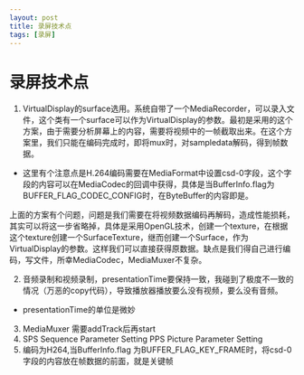 ```yaml
---
layout: post
title: 录屏技术点
tags: [录屏]
---
```

# 录屏技术点
1. VirtualDisplay的surface选用。系统自带了一个MediaRecorder，可以录入文件，这个类有一个surface可以作为VirtualDisplay的参数。最初是采用的这个方案，由于需要分析屏幕上的内容，需要将视频中的一帧截取出来。在这个方案里，我们只能在编码完成时，即将mux时，对sampledata解码，得到帧数据。
* 这里有个注意点是H.264编码需要在MediaFormat中设置csd-0字段，这个字段的内容可以在MediaCodec的回调中获得，具体是当BufferInfo.flag为BUFFER_FLAG_CODEC_CONFIG时，在ByteBuffer的内容即是。

上面的方案有个问题，问题是我们需要在将视频数据编码再解码，造成性能损耗，其实可以将这一步省略掉，具体是采用OpenGL技术，创建一个texture，在根据这个texture创建一个SurfaceTexture，继而创建一个Surface，作为VirtualDisplay的参数。这样我们可以直接获得原数据。缺点是我们得自己进行编码，写文件，所幸MediaCodec，MediaMuxer不复杂。

2. 音频录制和视频录制，presentationTime要保持一致，我碰到了极度不一致的情况（万恶的copy代码），导致播放器播放要么没有视频，要么没有音频。
* presentationTime的单位是微妙

3. MediaMuxer 需要addTrack后再start
4. SPS Sequence Parameter Setting
PPS Picture Parameter Setting
5. 编码为H264,当BufferInfo.flag 为BUFFER_FLAG_KEY_FRAME时，将csd-0字段的内容放在帧数据的前面，就是关键帧